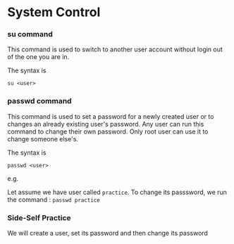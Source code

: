 # System Control
### **su** command
This command is used to switch to another user account without login out of the one you are in.

The syntax is

`su <user>`

### **passwd** command
This command is used to set a password for a newly created user or to changes an already existing user's password. Any user can run this command to change their own password. Only root user can use it to change someone else's. 

The syntax is 

`passwd <user>`

e.g.

Let assume we have user called `practice`. To change its passsword, we run the command : `passwd practice`


### **Side-Self Practice**
We will create a user, set its password and then change its password






